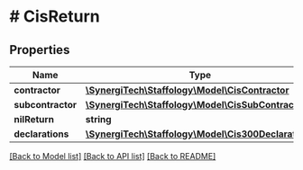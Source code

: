 # # CisReturn

## Properties

Name | Type | Description | Notes
------------ | ------------- | ------------- | -------------
**contractor** | [**\SynergiTech\Staffology\Model\CisContractor**](CisContractor.md) |  | [optional]
**subcontractor** | [**\SynergiTech\Staffology\Model\CisSubContractor[]**](CisSubContractor.md) |  | [optional]
**nilReturn** | **string** |  | [optional]
**declarations** | [**\SynergiTech\Staffology\Model\Cis300Declarations**](Cis300Declarations.md) |  | [optional]

[[Back to Model list]](../../README.md#models) [[Back to API list]](../../README.md#endpoints) [[Back to README]](../../README.md)
